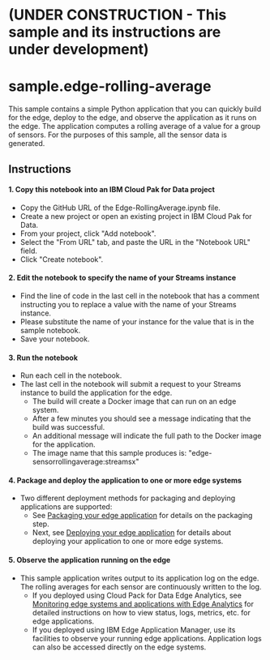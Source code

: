# (UNDER CONSTRUCTION - This sample and its instructions are under development) 
# sample.edge-rolling-average

This sample contains a simple Python application that you can quickly build for the edge, deploy to the edge, and observe the application as it runs on the edge.  The application computes a rolling average of a value for a group of sensors.  For the purposes of this sample, all the sensor data is generated.

## Instructions

#### 1. Copy this notebook into an IBM Cloud Pak for Data project
- Copy the GitHub URL of the Edge-RollingAverage.ipynb file.
- Create a new project or open an existing project in IBM Cloud Pak for Data.
- From your project, click "Add notebook".
- Select the "From URL" tab, and paste the URL in the "Notebook URL" field.
- Click "Create notebook".

#### 2. Edit the notebook to specify the name of your Streams instance
- Find the line of code in the last cell in the notebook that has a comment instructing you to replace a value with the name of your Streams instance.
- Please substitute the name of your instance for the value that is in the sample notebook.
- Save your notebook.

#### 3. Run the notebook
- Run each cell in the notebook.
- The last cell in the notebook will submit a request to your Streams instance to build the application for the edge.
  - The build will create a Docker image that can run on an edge system.
  - After a few minutes you should see a message indicating that the build was successful.
  - An additional message will indicate the full path to the Docker image for the application.
  - The image name that this sample produces is:  "edge-sensorrollingaverage:streamsx"

#### 4. Package and deploy the application to one or more edge systems
- Two different deployment methods for packaging and deploying applications are supported:
  - See [Packaging your edge application](https://www.ibm.com/support/knowledgecenter/SSQNUZ_3.5.0/svc-edge/usage-register-app.html) for details on the packaging step.
  - Next, see [Deploying your edge application](https://www.ibm.com/support/knowledgecenter/SSQNUZ_3.5.0/svc-edge/usage-deploy.html) for details about deploying your application to one or more edge systems.
  
#### 5.  Observe the application running on the edge
- This sample application writes output to its application log on the edge.  The rolling averages for each sensor are continuously written to the log.
  - If you deployed using Cloud Pack for Data Edge Analytics, see [Monitoring edge systems and applications with Edge Analytics](
https://www.ibm.com/support/knowledgecenter/SSQNUZ_3.5.0/svc-edge/usage-monitor.html) for detailed instructions on how to view status, logs, metrics, etc. for edge applications.
  - If you deployed using IBM Edge Application Manager, use its facilities to observe your running edge applications.  Application logs can also be accessed directly on the edge systems.
  
  
   
